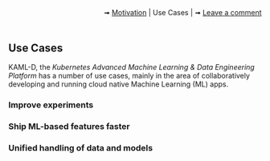 <div style="text-align:right; margin-bottom:50px;" width="90%">
  &#10143; <a href="motivation">Motivation</a> |
  Use Cases |
  &#10143; <a href="https://github.com/kaml-d/design/issues/new">Leave a comment</a>
</div>

## Use Cases

KAML-D, the *Kubernetes Advanced Machine Learning & Data Engineering Platform* has a number of use cases, mainly in the area of collaboratively developing and running cloud native Machine Learning (ML) apps.

### Improve experiments

### Ship ML-based features faster

### Unified handling of data and models
